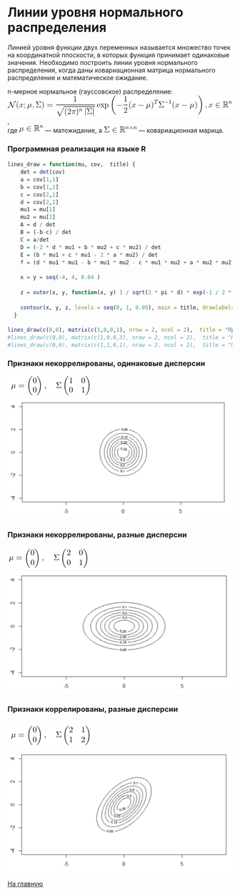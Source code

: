 # Линии уровня нормального распределения

Линией уровня функции двух переменных называется множество точек на координатной плоскости, в которых функция принимает одинаковые значения. Необходимо построить линии уровня нормального распределения, когда даны ковариационная матрица нормального распределения и математическое ожидание.

n-мерное нормальное (гауссовское) распределение:
<br/>
<img src="nd_1.gif">,
<br/>
где <img src="nd_2.gif"> — матожидание, а <img src="nd_3.gif"> — ковариационная марица.

### Программная реализация на языке R
```R
lines_draw = function(mu, cov,  title) {  
    det = det(cov)
    a = cov[1,1]
    b = cov[1,2]
    c = cov[2,1]
    d = cov[2,2]
    mu1 = mu[1]
    mu2 = mu[2]
    A = d / det
    B = (-b-c) / det
    C = a/det
    D = (-2 * d * mu1 + b * mu2 + c * mu2) / det
    E = (b * mu1 + c * mu1 - 2 * a * mu2) / det
    f = (d * mu1 * mu1 - b * mu1 * mu2 - c * mu1 * mu2 + a * mu2 * mu2) / det
    
    x = y = seq(-4, 4, 0.04 )
    
    z = outer(x, y, function(x, y) 1 / sqrt(2 * pi * d) * exp(-1 / 2 * (A * x * x + B * y * x + C * y * y + D * x + E * y + f)))
    
    contour(x, y, z, levels = seq(0, 1, 0.05), main = title, drawlabels = T, asp = 1) 
  }

lines_draw(c(0,0), matrix(c(1,0,0,1), nrow = 2, ncol = 2),  title = "Признаки некоррелированы и имеют одинаковые дисперсии")
#lines_draw(c(0,0), matrix(c(1,0,0,3), nrow = 2, ncol = 2),  title = "Признаки некоррелированы и имеют разные дисперсии")
#lines_draw(c(0,0), matrix(c(1,1,0,1), nrow = 2, ncol = 2),  title = "Признаки коррелированы и имеют разные дисперсии")
```

### Признаки некоррелированы, одинаковые дисперсии

<img src="uss.png">
<img src="uncorrelated_same_disp.png" width="600">

### Признаки некоррелированы, разные дисперсии

<img src="uds.png">
<img src="uncorrelated_diff_disp.png" width="600">

### Признаки коррелированы, разные дисперсии

<img src="cds.png">
<img src="correlated_diff_disp.png" width="600">

<a href="https://github.com/davilexx/ml1">На главную</a>

